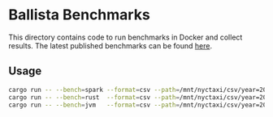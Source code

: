 # Ballista Benchmarks

This directory contains code to run benchmarks in Docker and collect results. The latest published benchmarks can be found [here](https://ballistacompute.org/benchmarks/).

## Usage
 
```bash
cargo run -- --bench=spark --format=csv --path=/mnt/nyctaxi/csv/year=2019 --cpus=12
cargo run -- --bench=rust  --format=csv --path=/mnt/nyctaxi/csv/year=2019 --cpus=12
cargo run -- --bench=jvm   --format=csv --path=/mnt/nyctaxi/csv/year=2019 --cpus=12
``` 

